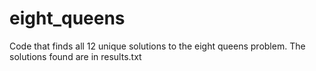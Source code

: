 # eight_queens
Code that finds all 12 unique solutions to the eight queens problem.
The solutions found are in results.txt
